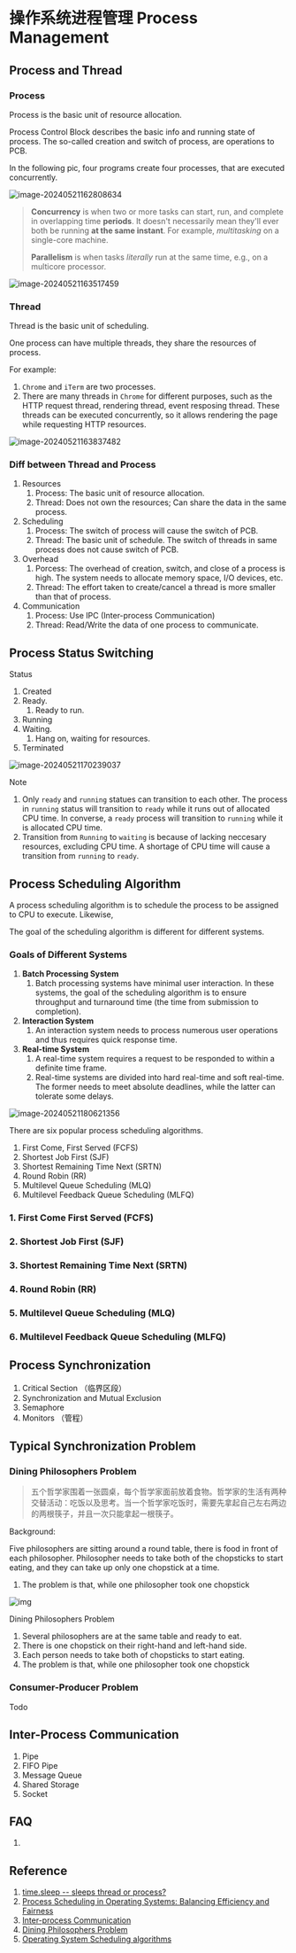 # 操作系统进程管理 Process Management

## Process and Thread

### Process

Process is the basic unit of resource allocation.

Process Control Block describes the basic info and running state of process. The so-called creation and switch of process, are operations to PCB.

In the following pic, four programs create four processes, that are executed concurrently.

![image-20240521162808634](./240520-process-management.assets/image-20240521162808634.png)

> **Concurrency** is when two or more tasks can start, run, and complete in overlapping time **periods**. It doesn't necessarily mean they'll ever both be running **at the same instant**. For example, *multitasking* on a single-core machine.
>
> **Parallelism** is when tasks *literally* run at the same time, e.g., on a multicore processor.

![image-20240521163517459](./240520-process-management.assets/image-20240521163517459.png)

### Thread

Thread is the basic unit of scheduling.

One process can have multiple threads, they share the resources of process.

For example:

1. `Chrome` and `iTerm` are two processes.
2. There are many threads in `Chrome` for different purposes, such as the HTTP request thread, rendering thread, event resposing thread. These threads can be executed concurrently, so it allows rendering the page while requesting HTTP resources.

![image-20240521163837482](./240520-process-management.assets/image-20240521163837482.png)

### Diff between Thread and Process

1. Resources
   1. Process: The basic unit of resource allocation.
   2. Thread: Does not own the resources; Can share the data in the same process.
2. Scheduling
   1. Process: The switch of process will cause the switch of PCB.
   2. Thread: The basic unit of schedule. The switch of threads in same process does not cause switch of PCB.
3. Overhead
   1. Porcess: The overhead of creation, switch, and close of a process is high. The system needs to allocate memory space, I/O devices, etc.
   2. Thread: The effort taken to create/cancel a thread is more smaller than that of process.
4. Communication
   1. Process: Use IPC (Inter-process Communication)
   2. Thread: Read/Write the data of one process to communicate.

## Process Status Switching

Status

1. Created
2. Ready. 
   1. Ready to run.
3. Running
4. Waiting. 
   1. Hang on, waiting for resources.
5. Terminated

![image-20240521170239037](./240520-process-management.assets/image-20240521170239037.png)

Note

1. Only `ready` and `running` statues can transition to each other. The process in  `running` status will transition to `ready` while it runs out of allocated CPU time. In converse, a `ready` process will transition to `running` while it is allocated CPU time.
2. Transition from `Running` to `waiting` is because of lacking neccesary resources, excluding CPU time. A shortage of CPU time will cause a transition from `running` to `ready`.

## Process Scheduling Algorithm

A process scheduling algorithm is to schedule the process to be assigned to CPU to execute. Likewise, 

The goal of the scheduling algorithm is different for different systems.

### Goals of Different Systems

1. **Batch Processing System**
   1. Batch processing systems have minimal user interaction. In these systems, the goal of the scheduling algorithm is to ensure throughput and turnaround time (the time from submission to completion).
2. **Interaction System**
   1. An interaction system needs to process numerous user operations and thus requires quick response time.
3. **Real-time System**
   1. A real-time system requires a request to be responded to within a definite time frame.
   2. Real-time systems are divided into hard real-time and soft real-time. The former needs to meet absolute deadlines, while the latter can tolerate some delays.

![image-20240521180621356](./240520-process-management.assets/image-20240521180621356.png)

There are six popular process scheduling algorithms.

1. First Come, First Served (FCFS)
2. Shortest Job First (SJF)
3. Shortest Remaining Time Next (SRTN)
4. Round Robin (RR)
5. Multilevel Queue Scheduling (MLQ)
6. Multilevel Feedback Queue Scheduling (MLFQ)

### 1. First Come First Served (FCFS)

### 2. Shortest Job First (SJF)

### 3. Shortest Remaining Time Next (SRTN)

### 4. Round Robin (RR)

### 5. Multilevel Queue Scheduling (MLQ)

### 6. Multilevel Feedback Queue Scheduling (MLFQ)

## Process Synchronization

1. Critical Section （临界区段）
2. Synchronization and Mutual Exclusion
3. Semaphore
4. Monitors （管程）

## Typical Synchronization Problem

### Dining Philosophers Problem

> 五个哲学家围着一张圆桌，每个哲学家面前放着食物。哲学家的生活有两种交替活动：吃饭以及思考。当一个哲学家吃饭时，需要先拿起自己左右两边的两根筷子，并且一次只能拿起一根筷子。

Background:

Five philosophers are sitting around a round table, there is food in front of each philosopher. Philosopher needs to take both of the chopsticks to start eating, and they can take up only one chopstick at a time.

1. The problem is that, while one philosopher took one chopstick

![img](./240520-process-management.assets/a9077f06-7584-4f2b-8c20-3a8e46928820.jpg)

Dining Philosophers Problem

1. Several philosophers are at the same table and ready to eat.
2. There is one chopstick on their right-hand and left-hand side.
3. Each person needs to take both of chopsticks to start eating.
4. The problem is that, while one philosopher took one chopstick

### Consumer-Producer Problem

Todo

## Inter-Process Communication

1. Pipe
2. FIFO Pipe
3. Message Queue
4. Shared Storage
5. Socket

## FAQ

1. 

## Reference

1. [time.sleep -- sleeps thread or process?](https://stackoverflow.com/questions/92928/time-sleep-sleeps-thread-or-process)
2. [Process Scheduling in Operating Systems: Balancing Efficiency and Fairness](https://www.linkedin.com/pulse/process-scheduling-operating-systems-balancing-efficiency-aritra-pain/)
3. [Inter-process Communication](https://en.wikipedia.org/wiki/Inter-process_communication)
4. [Dining Philosophers Problem](https://en.wikipedia.org/wiki/Dining_philosophers_problem)
5. [Operating System Scheduling algorithms](https://www.tutorialspoint.com/operating_system/os_process_scheduling_algorithms.htm)